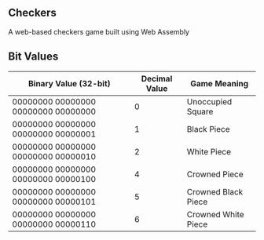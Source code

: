 ## Checkers
A web-based checkers game built using Web Assembly


## Bit Values
| Binary Value (32-bit) | Decimal Value | Game Meaning |
| ------------ | ------------- | ------------ |
| 00000000 00000000 00000000 00000000 | 0 | Unoccupied Square |
| 00000000 00000000 00000000 00000001 | 1 | Black Piece |
| 00000000 00000000 00000000 00000010 | 2 | White Piece |
| 00000000 00000000 00000000 00000100 | 4 | Crowned Piece |
| 00000000 00000000 00000000 00000101 | 5 | Crowned Black Piece |
| 00000000 00000000 00000000 00000110 | 6 | Crowned White Piece |

